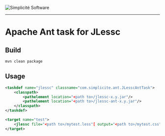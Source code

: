 ![Simplicit&eacute; Software](https://www.simplicite.io/resources/logos/logo250.png)
***

Apache Ant task for JLessc
==========================

Build
-----

	mvn clean package

Usage
-----

```xml
<taskdef name="jlessc" classname="com.simplicite.ant.JLesscAntTask">
	<classpath>
		<pathelement location="<path to>/jlessc-x.y.jar"/>
		<pathelement location="<path to>/jlessc-ant-x.y.jar"/>
	</classpath>
</taskdef>
 
<target name="test">
	<jlessc file="<path to>/mytest.less"[ output="<path to>/mytest.css"]/>
</target>
```
